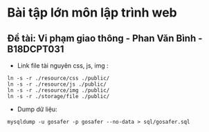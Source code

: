 # Bài tập lớn môn lập trình web

## Đề tài: Vi phạm giao thông - Phan Văn Bình - B18DCPT031

- Link file tài nguyên css, js, img :
```
ln -s -r ./resource/css ./public/
ln -s -r ./resource/js ./public/
ln -s -r ./resource/img ./public/
ln -s -r ./storage/file ./public/
```

- Dump dữ liệu:
```
mysqldump -u gosafer -p gosafer --no-data > sql/gosafer.sql
```